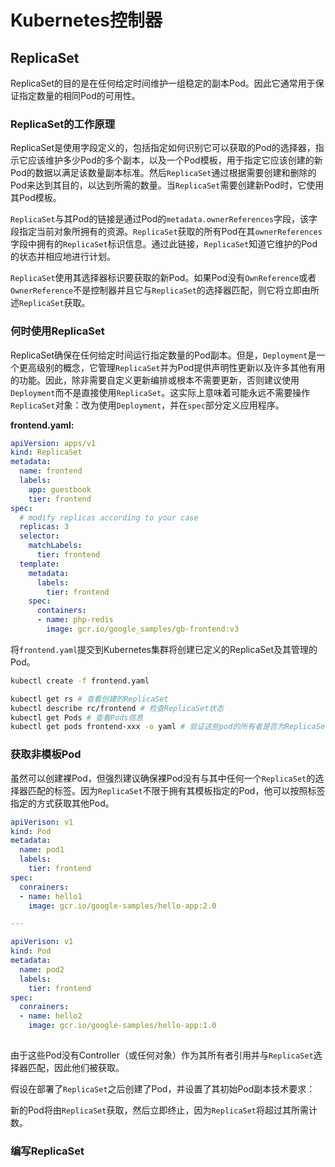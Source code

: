 # Kubernetes控制器

## ReplicaSet

ReplicaSet的目的是在任何给定时间维护一组稳定的副本Pod。因此它通常用于保证指定数量的相同Pod的可用性。

### ReplicaSet的工作原理

ReplicaSet是使用字段定义的，包括指定如何识别它可以获取的Pod的选择器，指示它应该维护多少Pod的多个副本，以及一个Pod模板，用于指定它应该创建的新Pod的数据以满足该数量副本标准。然后`ReplicaSet`通过根据需要创建和删除的Pod来达到其目的，以达到所需的数量。当`ReplicaSet`需要创建新Pod时，它使用其Pod模板。

`ReplicaSet`与其Pod的链接是通过Pod的`metadata.ownerReferences`字段，该字段指定当前对象所拥有的资源。`ReplicaSet`获取的所有Pod在其`ownerReferences`字段中拥有的`ReplicaSet`标识信息。通过此链接，`ReplicaSet`知道它维护的Pod的状态并相应地进行计划。

`ReplicaSet`使用其选择器标识要获取的新Pod。如果Pod没有`OwnReference`或者`OwnerReference`不是控制器并且它与`ReplicaSet`的选择器匹配，则它将立即由所述`ReplicaSet`获取。

### 何时使用ReplicaSet

ReplicaSet确保在任何给定时间运行指定数量的Pod副本。但是，`Deployment`是一个更高级别的概念，它管理`ReplicaSet`并为Pod提供声明性更新以及许多其他有用的功能。因此，除非需要自定义更新编排或根本不需要更新，否则建议使用`Deployment`而不是直接使用`ReplicaSet`。这实际上意味着可能永远不需要操作`ReplicaSet`对象：改为使用`Deployment`，并在`spec`部分定义应用程序。

**frontend.yaml:**

```yaml
apiVersion: apps/v1
kind: ReplicaSet
metadata:
  name: frontend
  labels:
    app: guestbook
    tier: frontend
spec:
  # modify replicas according to your case
  replicas: 3
  selector:
    matchLabels:
      tier: frontend
  template:
    metadata:
      labels:
        tier: frontend
    spec:
      containers:
      - name: php-redis
        image: gcr.io/google_samples/gb-frontend:v3
```

将`frontend.yaml`提交到Kubernetes集群将创建已定义的ReplicaSet及其管理的Pod。

```bash
kubectl create -f frontend.yaml
```

```bash
kubectl get rs # 查看创建的ReplicaSet
kubectl describe rc/frontend # 检查ReplicaSet状态
kubectl get Pods # 查看Pods信息
kubectl get pods frontend-xxx -o yaml # 验证这些pod的所有者是否为ReplicaSet

```



### 获取非模板Pod

虽然可以创建裸Pod，但强烈建议确保裸Pod没有与其中任何一个`ReplicaSet`的选择器匹配的标签。因为`ReplicaSet`不限于拥有其模板指定的Pod，他可以按照标签指定的方式获取其他Pod。

```yaml
apiVerison: v1
kind: Pod
metadata:
  name: pod1
  labels:
    tier: frontend
spec:
  conrainers:
  - name: hello1
    image: gcr.io/google-samples/hello-app:2.0

---

apiVerison: v1
kind: Pod
metadata: 
  name: pod2
  labels:
    tier: frontend
spec:
  conrainers:
  - name: hello2
    image: gcr.io/google-samples/hello-app:1.0
    
```

由于这些Pod没有Controller（或任何对象）作为其所有者引用并与`ReplicaSet`选择器匹配，因此他们被获取。

假设在部署了`ReplicaSet`之后创建了Pod，并设置了其初始Pod副本技术要求：

新的Pod将由`ReplicaSet`获取，然后立即终止，因为`ReplicaSet`将超过其所需计数。

### 编写ReplicaSet

